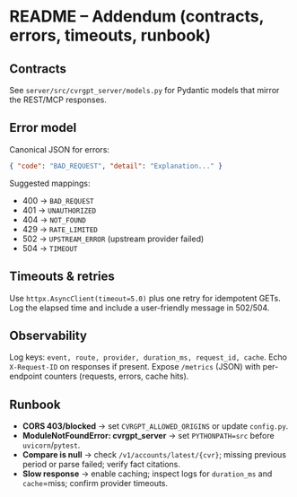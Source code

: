 # README – Addendum (contracts, errors, timeouts, runbook)

## Contracts
See `server/src/cvrgpt_server/models.py` for Pydantic models that mirror the REST/MCP responses.

## Error model
Canonical JSON for errors:

```json
{ "code": "BAD_REQUEST", "detail": "Explanation..." }
```

Suggested mappings:
- 400 → `BAD_REQUEST`
- 401 → `UNAUTHORIZED`
- 404 → `NOT_FOUND`
- 429 → `RATE_LIMITED`
- 502 → `UPSTREAM_ERROR` (upstream provider failed)
- 504 → `TIMEOUT`

## Timeouts & retries
Use `httpx.AsyncClient(timeout=5.0)` plus one retry for idempotent GETs. Log the elapsed time and include a user-friendly message in 502/504.

## Observability
Log keys: `event, route, provider, duration_ms, request_id, cache`.
Echo `X-Request-ID` on responses if present.
Expose `/metrics` (JSON) with per-endpoint counters (requests, errors, cache hits).

## Runbook
- **CORS 403/blocked** → set `CVRGPT_ALLOWED_ORIGINS` or update `config.py`.
- **ModuleNotFoundError: cvrgpt_server** → set `PYTHONPATH=src` before `uvicorn`/`pytest`.
- **Compare is null** → check `/v1/accounts/latest/{cvr}`; missing previous period or parse failed; verify fact citations.
- **Slow response** → enable caching; inspect logs for `duration_ms` and `cache`=miss; confirm provider timeouts.
